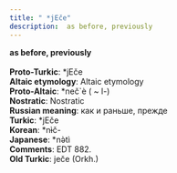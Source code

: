 ```yaml
---
title: " *jEče"
description:  as before, previously
---
```

<p data-pagefind-weight="0.5">
<strong> as before, previously</strong><br><br>
<strong>Proto-Turkic</strong>:  *jEče<br>
<strong>Altaic etymology</strong>:  Altaic etymology<br>
<strong> Proto-Altaic</strong>:  *neč`è ( ~ l-)<br>
<strong>Nostratic</strong>:  Nostratic<br>
<strong>Russian meaning</strong>:  как и раньше, прежде<br>
<strong>Turkic</strong>:  *jEče<br>
<strong>Korean</strong>:  *nɨ̀č-<br>
<strong>Japanese</strong>:  *nǝ̀tì<br>
<strong>Comments</strong>:  EDT 882.<br>
<strong>Old Turkic</strong>:  ječe (Orkh.)<br>

</p>
